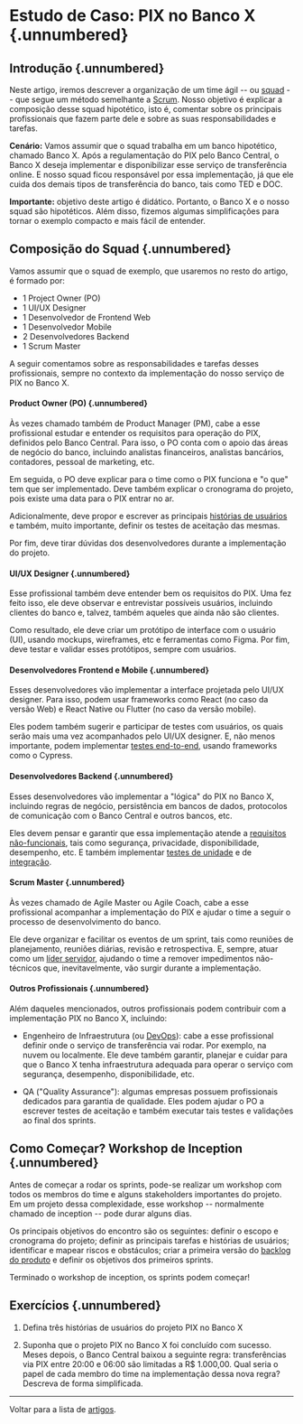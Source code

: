 # Estudo de Caso: PIX no Banco X {.unnumbered}

## Introdução {.unnumbered}

Neste artigo, iremos descrever a organização de um time 
ágil -- ou [squad](./squads.html) -- que segue um método semelhante a 
[Scrum](../cap2.html#scrum). Nosso objetivo é explicar a composição 
desse squad hipotético, isto é, comentar sobre os principais profissionais 
que fazem parte dele e sobre as suas responsabilidades e tarefas.

**Cenário:** Vamos assumir que o squad trabalha em um banco hipotético,
chamado Banco X. Após a regulamentação do PIX pelo Banco Central,
o Banco X deseja implementar e disponibilizar esse serviço de transferência 
online. E nosso squad ficou responsável por essa implementação, já que 
ele cuida dos demais tipos de transferência do banco, tais como 
TED e DOC.

**Importante:** objetivo deste artigo é didático. Portanto, o Banco X
e o nosso squad são hipotéticos. Além disso, fizemos algumas
simplificações para tornar o exemplo compacto e mais fácil de entender.

## Composição do Squad {.unnumbered}

Vamos assumir que o squad de exemplo, que usaremos no resto do artigo, 
é formado por:

* 1 Project Owner (PO)
* 1 UI/UX Designer
* 1 Desenvolvedor de Frontend Web
* 1 Desenvolvedor Mobile 
* 2 Desenvolvedores Backend
* 1 Scrum Master

A seguir comentamos sobre as responsabilidades e tarefas desses 
profissionais, sempre no contexto da implementação do nosso serviço 
de PIX no Banco X.

#### Product Owner (PO) {.unnumbered}

Às vezes chamado também de Product Manager (PM), cabe a esse profissional
estudar e entender os requisitos para operação do PIX, definidos pelo
Banco Central. Para isso, o PO conta com o apoio das áreas de 
negócio do banco, incluindo analistas financeiros, analistas bancários, 
contadores, pessoal de marketing, etc. 

Em seguida, o PO deve explicar para o time como o PIX funciona e "o que" 
tem que ser implementado. Deve também explicar o cronograma do projeto,
pois existe uma data para o PIX entrar no ar.

Adicionalmente, deve propor e escrever as principais 
[histórias de usuários](../cap3.html#hist%C3%B3rias-de-usu%C3%A1rios)
e também, muito importante, definir os testes de aceitação
das mesmas.

Por fim, deve tirar dúvidas dos desenvolvedores durante a implementação 
do projeto.

#### UI/UX Designer {.unnumbered}

Esse profissional também deve entender bem os requisitos do PIX. Uma fez 
feito isso, ele deve observar e entrevistar possíveis usuários, incluindo 
clientes do banco e, talvez, também aqueles que ainda não são clientes.

Como resultado, ele deve criar um protótipo de interface com o usuário (UI),
usando mockups, wireframes, etc e ferramentas como Figma. Por fim, deve 
testar e validar esses protótipos, sempre com usuários.

#### Desenvolvedores Frontend e Mobile {.unnumbered}

Esses desenvolvedores vão implementar a interface projetada pelo UI/UX 
designer. Para isso, podem usar frameworks como React (no caso da versão
Web) e React Native ou Flutter (no caso da versão mobile).

Eles podem também sugerir e participar de testes com usuários, os quais
serão mais uma vez acompanhados pelo  UI/UX designer. E, não menos 
importante, podem implementar 
[testes end-to-end](../cap8.html#testes-de-sistema), usando frameworks 
como o Cypress.

#### Desenvolvedores Backend {.unnumbered}

Esses desenvolvedores vão implementar a "lógica" do PIX no Banco X,
incluindo regras de negócio, persistência em bancos de dados, protocolos de 
comunicação com o Banco Central e outros bancos, etc.

Eles devem pensar e garantir que essa implementação atende a 
[requisitos não-funcionais](../cap3.html#introdu%C3%A7%C3%A3o), 
tais como segurança, privacidade, disponibilidade, desempenho, etc. 
E também implementar 
[testes de unidade](../cap8.html#testes-de-unidade) e de 
[integração](../cap8.html#testes-de-integra%C3%A7%C3%A3o).

#### Scrum Master {.unnumbered}

Às vezes chamado de Agile Master ou Agile Coach, cabe a esse profissional 
acompanhar a implementação do PIX e ajudar o time a seguir o processo 
de desenvolvimento do banco.

Ele deve organizar e facilitar os eventos de um sprint, tais como 
reuniões de planejamento, reuniões diárias, revisão e retrospectiva. E, 
sempre, atuar como um 
[líder servidor](./processos-faq.html#em-scrum-o-que-%C3%A9-um-l%C3%ADder-servidor), ajudando o time a remover impedimentos não-técnicos que, inevitavelmente, 
vão surgir durante a implementação.

#### Outros Profissionais {.unnumbered}

Além daqueles mencionados, outros profissionais podem contribuir com a 
implementação PIX no Banco X, incluindo:

* Engenheiro de Infraestrutura (ou 
[DevOps](../cap10.html)): cabe a esse profissional
definir onde o serviço de transferência vai rodar. Por exemplo, na nuvem 
ou localmente. Ele deve também garantir, planejar e cuidar para que o 
Banco X tenha infraestrutura adequada para operar o serviço com segurança, 
desempenho, disponibilidade, etc. 

* QA ("Quality Assurance"): algumas empresas possuem profissionais 
dedicados para garantia de qualidade. Eles podem ajudar o PO a 
escrever testes de aceitação e também executar tais testes e 
validações ao final dos sprints.

## Como Começar? Workshop de Inception {.unnumbered}

Antes de começar a rodar os sprints, pode-se realizar um workshop
com todos os membros do time e alguns stakeholders importantes 
do projeto. Em um projeto dessa complexidade, esse 
workshop -- normalmente chamado de inception -- pode durar alguns 
dias.

Os principais objetivos do encontro são os seguintes: definir o 
escopo e cronograma do projeto; definir as principais tarefas e 
histórias de usuários; identificar e mapear riscos e obstáculos; 
criar a primeira versão do 
[backlog do produto](../cap2.html#principais-artefatos-e-eventos)
e definir os objetivos dos primeiros sprints.

Terminado o workshop de inception, os sprints podem começar!

## Exercícios {.unnumbered}

1. Defina três histórias de usuários do projeto PIX no Banco X

2. Suponha que o projeto PIX no Banco X foi concluído com sucesso. 
Meses depois, o Banco Central baixou a seguinte regra: transferências 
via PIX entre 20:00 e 06:00 são limitadas a R$ 1.000,00. Qual seria 
o papel de cada membro do time na implementação dessa nova regra? 
Descreva de forma simplificada. 

* * * 

Voltar para a lista de [artigos](./artigos.html).